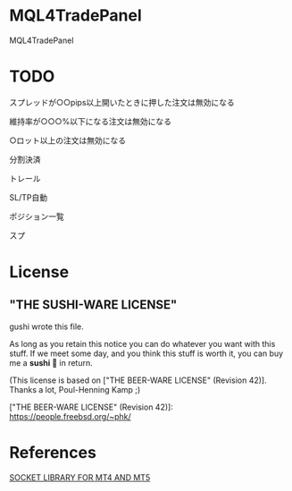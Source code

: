 # MQL4TradePanel
MQL4TradePanel

# TODO

スプレッドが○○pips以上開いたときに押した注文は無効になる

維持率が○○○%以下になる注文は無効になる

○ロット以上の注文は無効になる

分割決済

トレール

SL/TP自動

ポジション一覧

スプ

# License
## "THE SUSHI-WARE LICENSE"

gushi wrote this file.

As long as you retain this notice you can do whatever you want
with this stuff. If we meet some day, and you think this stuff
is worth it, you can buy me a **sushi 🍣** in return.

(This license is based on ["THE BEER-WARE LICENSE" (Revision 42)].
 Thanks a lot, Poul-Henning Kamp ;)

​["THE BEER-WARE LICENSE" (Revision 42)]: https://people.freebsd.org/~phk/

# References
[SOCKET LIBRARY FOR MT4 AND MT5](https://www.mql5.com/en/blogs/post/706665)
